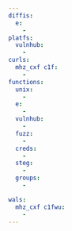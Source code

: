 ```yaml
---
diffis:
  e:
    -
platfs:
  vulnhub:
    -
curls:
  mhz_cxf c1f:
    -
functions:
  unix:
    -
  e:
    -
  vulnhub:
    -
  fuzz:
    -
  creds:
    -
  steg:
    -
  groups:
    -

wals:
  mhz_cxf c1fwu:
    -
---
```

